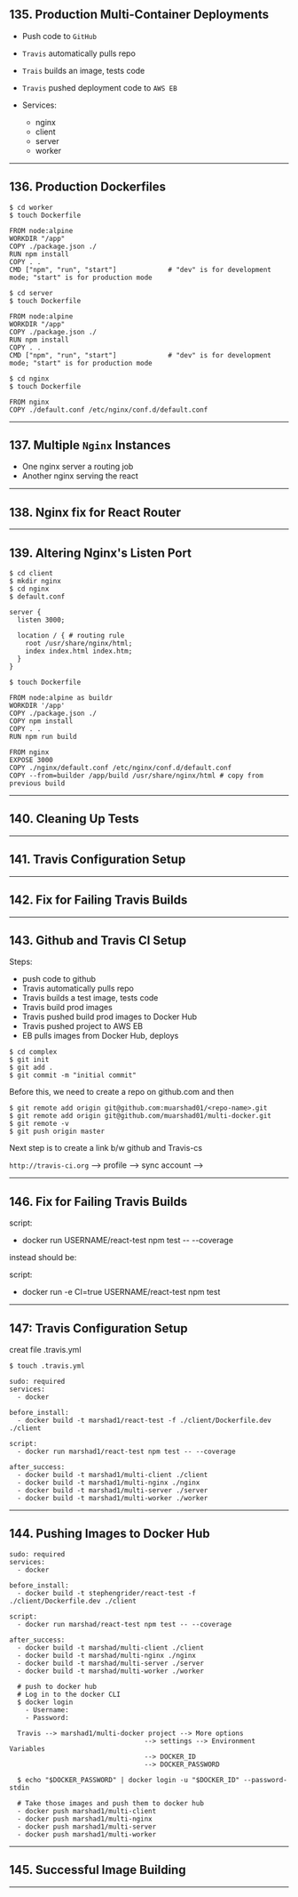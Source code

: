 ## 135. Production Multi-Container Deployments

* Push code to `GitHub`
* `Travis` automatically pulls repo
* `Trais` builds an image, tests code
* `Travis` pushed deployment code to `AWS EB`

* Services:
  - nginx
  - client
  - server
  - worker

***

## 136. Production Dockerfiles

```
$ cd worker
$ touch Dockerfile
```

```
FROM node:alpine
WORKDIR "/app"
COPY ./package.json ./
RUN npm install
COPY . .
CMD ["npm", "run", "start"]             # "dev" is for development mode; "start" is for production mode
```

```
$ cd server
$ touch Dockerfile
```

```
FROM node:alpine
WORKDIR "/app"
COPY ./package.json ./
RUN npm install
COPY . .
CMD ["npm", "run", "start"]             # "dev" is for development mode; "start" is for production mode
```

```
$ cd nginx
$ touch Dockerfile
```

```
FROM nginx
COPY ./default.conf /etc/nginx/conf.d/default.conf
```

***

## 137. Multiple `Nginx` Instances

* One nginx server a routing job
* Another nginx serving the react

***

## 138. Nginx fix for React Router

***

## 139. Altering Nginx's Listen Port

```
$ cd client
$ mkdir nginx
$ cd nginx
$ default.conf
```

```
server {
  listen 3000;

  location / { # routing rule
    root /usr/share/nginx/html;
    index index.html index.htm;
  }
}
```

```
$ touch Dockerfile
```

```
FROM node:alpine as buildr
WORKDIR '/app'
COPY ./package.json ./
COPY npm install
COPY . . 
RUN npm run build

FROM nginx
EXPOSE 3000
COPY ./nginx/default.conf /etc/nginx/conf.d/default.conf
COPY --from=builder /app/build /usr/share/nginx/html # copy from previous build
```

***

## 140. Cleaning Up Tests

***

## 141. Travis Configuration Setup

***

## 142. Fix for Failing Travis Builds

***

## 143. Github and Travis CI Setup

Steps:
  - push code to github
  - Travis automatically pulls repo
  - Travis builds a test image, tests code
  - Travis build prod images
  - Travis pushed build prod images to Docker Hub
  - Travis pushed project to AWS EB
  - EB pulls images from Docker Hub, deploys

```
$ cd complex
$ git init
$ git add .
$ git commit -m "initial commit"
```

Before this, we need to create a repo on github.com and then

```
$ git remote add origin git@github.com:muarshad01/<repo-name>.git
$ git remote add origin git@github.com/muarshad01/multi-docker.git
$ git remote -v 
$ git push origin master
```

Next step is to create a link b/w github and Travis-cs

`http://travis-ci.org` --> profile --> sync account --> 

***

## 146. Fix for Failing Travis Builds

script:
  - docker run USERNAME/react-test npm test -- --coverage

instead should be:

script:
  - docker run -e CI=true USERNAME/react-test npm test

***

## 147: Travis Configuration Setup

creat file .travis.yml

```
$ touch .travis.yml
```

```
sudo: required
services:
  - docker

before_install:
  - docker build -t marshad1/react-test -f ./client/Dockerfile.dev ./client

script:
  - docker run marshad1/react-test npm test -- --coverage

after_success:
  - docker build -t marshad1/multi-client ./client
  - docker build -t marshad1/multi-nginx ./nginx
  - docker build -t marshad1/multi-server ./server
  - docker build -t marshad1/multi-worker ./worker
```

***

## 144. Pushing Images to Docker Hub

```
sudo: required
services:
  - docker

before_install:
  - docker build -t stephengrider/react-test -f ./client/Dockerfile.dev ./client

script:
  - docker run marshad/react-test npm test -- --coverage

after_success:
  - docker build -t marshad/multi-client ./client
  - docker build -t marshad/multi-nginx ./nginx
  - docker build -t marshad/multi-server ./server
  - docker build -t marshad/multi-worker ./worker
  
  # push to docker hub
  # Log in to the docker CLI
  $ docker login
    - Username:
    - Password:

  Travis --> marshad1/multi-docker project --> More options
                                  --> settings --> Environment Variables
                                  --> DOCKER_ID
                                  --> DOCKER_PASSWORD

  $ echo "$DOCKER_PASSWORD" | docker login -u "$DOCKER_ID" --password-stdin

  # Take those images and push them to docker hub
  - docker push marshad1/multi-client
  - docker push marshad1/multi-nginx
  - docker push marshad1/multi-server
  - docker push marshad1/multi-worker
```

***

## 145. Successful Image Building

***
